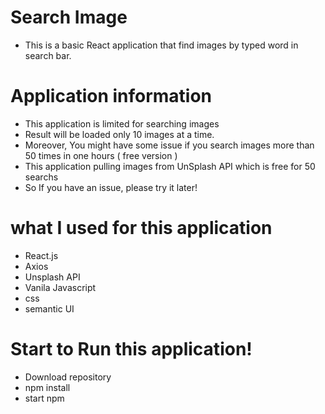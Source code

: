 # Search Image

 - This is a basic React application that find images by typed word in search bar.
 
# Application information
 - This application is limited for searching images
 - Result will be loaded only 10 images at a time.
 - Moreover, You might have some issue if you search images more than 50 times in one hours ( free version )
 - This application pulling images from UnSplash API which is free for 50 searchs
 - So If you have an issue, please try it later!

# what I used for this application

 - React.js
 - Axios
 - Unsplash API
 - Vanila Javascript
 - css
 - semantic UI
# Start to Run this application!

  - Download repository
  - npm install
  - start npm
